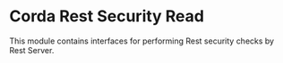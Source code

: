 # Corda Rest Security Read

This module contains interfaces for performing Rest security checks by Rest Server.